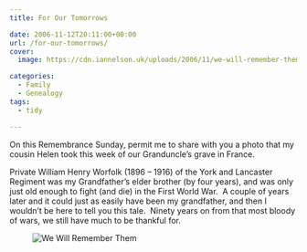 ```yaml
---
title: For Our Tomorrows

date: 2006-11-12T20:11:00+00:00
url: /for-our-tomorrows/
cover: 
  image: https://cdn.iannelson.uk/uploads/2006/11/we-will-remember-them_295407300_o-1.jpg

categories:
  - Family
  - Genealogy
tags:
  - tidy

---
```

On this Remembrance Sunday, permit me to share with you a photo that my cousin Helen took this week of our Granduncle’s grave in France.

Private William Henry Worfolk (1896 &#8211; 1916) of the York and Lancaster Regiment was my Grandfather’s elder brother (by four years), and was only just old enough to fight (and die) in the First World War.  A couple of years later and it could just as easily have been my grandfather, and then I wouldn’t be here to tell you this tale.  Ninety years on from that most bloody of wars, we still have much to be thankful for.<figure class="kg-card kg-image-card">

<img decoding="async" src="https://cdn.iannelson.uk/uploads/2023/08/we-will-remember-them_295407300_o.jpg" class="kg-image" alt="We Will Remember Them" loading="lazy" /> </figure>